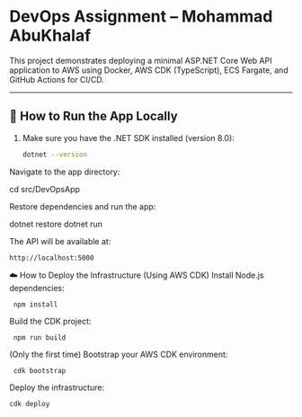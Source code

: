 # DevOps Assignment – Mohammad AbuKhalaf

This project demonstrates deploying a minimal ASP.NET Core Web API application to AWS using Docker, AWS CDK (TypeScript), ECS Fargate, and GitHub Actions for CI/CD.

---

## 🚀 How to Run the App Locally

1. Make sure you have the .NET SDK installed (version 8.0):

   ```bash
   dotnet --version

Navigate to the app directory:

   cd src/DevOpsApp

Restore dependencies and run the app:

   dotnet restore
   dotnet run

The API will be available at:

    http://localhost:5000

☁️ How to Deploy the Infrastructure (Using AWS CDK)
Install Node.js dependencies:

     npm install

Build the CDK project:

     npm run build

(Only the first time) Bootstrap your AWS CDK environment:

     cdk bootstrap

Deploy the infrastructure:

    cdk deploy
```
